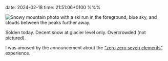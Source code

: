 date: 2024-02-18
time: 21:51:06+0100
%%%

![Snowy mountain photo with a ski run in the foreground, blue sky, and clouds between the peaks further away.](photo.jpg)

Sölden today. Decent snow at glacier level only. Overcrowded (not pictured).

I was amused by the announcement about the [“zero zero seven elements”](https://007elements.soelden.com/home.html) experience.
